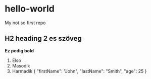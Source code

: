 # hello-world
My not so first repo
## H2 heading 2 es szöveg
**Ez pedig bold** 
1. Elso
2. Masodik
3. Harmadik
{
  "firstName": "John",
  "lastName": "Smith",
  "age": 25
}
